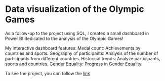 # Data visualization of the Olympic Games

As a follow-up to the project using SQL, I created a small dashboard in Power BI dedicated to the analysis of the Olympic Games!

My interactive dashboard features:
Medal count: Achievements by countries and sports.
Geography of participants: Analysis of the number of participants from different countries.
Historical trends: Analyze participants, sports and countries.
Gender Equality: Progress in Gender Equality.

To see the project, you can follow the [link](https://app.powerbi.com/view?r=eyJrIjoiZDFkMmYzN2EtN2Y1Yy00MThjLWI2OGYtZWE4YjM3OTQxYzE2IiwidCI6ImRmODY3OWNkLWE4MGUtNDVkOC05OWFjLWM4M2VkN2ZmOTVhMCJ9)
